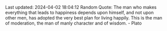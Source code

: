 Last updated: 2024-04-02 18:04:12
Random Quote: The man who makes everything that leads to happiness depends upon himself, and not upon other men, has adopted the very best plan for living happily. This is the man of moderation, the man of manly character and of wisdom. - Plato